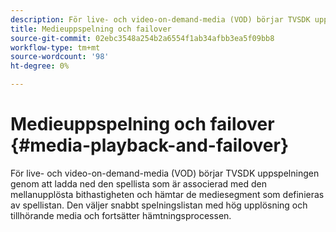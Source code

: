 ```yaml
---
description: För live- och video-on-demand-media (VOD) börjar TVSDK uppspelningen genom att ladda ned den spellista som är associerad med den mellanupplösta bithastigheten och hämtar de mediesegment som definieras av spellistan. Den väljer snabbt spelningslistan med hög upplösning och tillhörande media och fortsätter hämtningsprocessen.
title: Medieuppspelning och failover
source-git-commit: 02ebc3548a254b2a6554f1ab34afbb3ea5f09bb8
workflow-type: tm+mt
source-wordcount: '98'
ht-degree: 0%

---
```


# Medieuppspelning och failover {#media-playback-and-failover}

För live- och video-on-demand-media (VOD) börjar TVSDK uppspelningen genom att ladda ned den spellista som är associerad med den mellanupplösta bithastigheten och hämtar de mediesegment som definieras av spellistan. Den väljer snabbt spelningslistan med hög upplösning och tillhörande media och fortsätter hämtningsprocessen.
